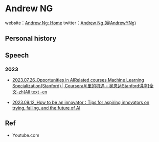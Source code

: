 # Andrew NGwebsite：[Andrew Ng: Home](https://www.andrewng.org/)twitter：[Andrew Ng (@AndrewYNg)](https://twitter.com/AndrewYNg)## Personal history## Speech### 2023- [2023.07.26_Opportunities in AI](https://www.youtube.com/watch?v=5p248yoa3oE)[Related courses Machine Learning Specialization(Stanford) | Coursera](https://www.coursera.org/specializations/machine-learning-introduction)[AI里的机遇 - 吴恩达Stanford讲座](https://b23.tv/rEL2VbX)[[全文-zh]](https://mp.weixin.qq.com/s/PDrZmt9dutc7hVnboxTJWA)[All text -en](https://eightify.app/summary/artificial-intelligence/ai-opportunities-in-2023-insights-from-andrew-ng)- [2023.09.12_How to be an innovator：Tips for aspiring innovators on trying, failing, and the future of AI](https://www.technologyreview.com/2023/09/12/1078367/andrew-ng-innovator-ai/)## Ref- Youtube.com
